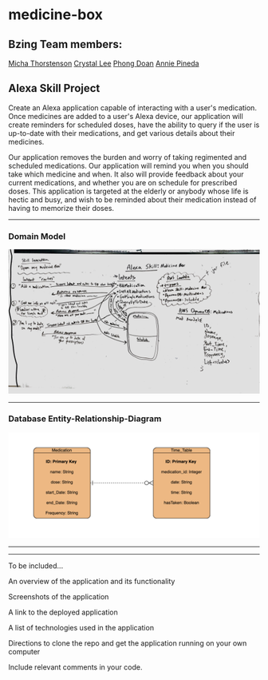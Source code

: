 # medicine-box

## Bzing Team members:
[Micha Thorstenson](https://github.com/micahThor)
[Crystal Lee](https://github.com/crystal-leesj)
[Phong Doan](https://github.com/phongvdoan)
[Annie Pineda](https://github.com/anniepineda)

## Alexa Skill Project

Create an Alexa application capable of interacting with a user's medication. Once medicines are added to a user's Alexa device, our application will create reminders for scheduled doses, have the ability to query if the user is up-to-date with their medications, and get various details about their medicines.

Our application removes the burden and worry of taking regimented and scheduled medications. Our application will remind you when you should take which medicine and when. It also will provide feedback about your current medications, and whether you are on schedule for prescribed doses. This application is targeted at the elderly or anybody whose life is hectic and busy, and wish to be reminded about their medication instead of having to memorize their doses.

___

### Domain Model

![Domain Model](images/domainModeling.JPG)

___

### Database Entity-Relationship-Diagram

![Database Entity Relationsip](images/erd.png)

___
___
To be included...

An overview of the application and its functionality

Screenshots of the application

A link to the deployed application

A list of technologies used in the application

Directions to clone the repo and get the application running on your own computer

Include relevant comments in your code.
